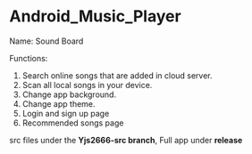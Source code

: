 # Android_Music_Player

Name: Sound Board

Functions:
1. Search online songs that are added in cloud server.
2. Scan all local songs in your device.
3. Change app background.
4. Change app theme.
5. Login and sign up page
6. Recommended songs page

src files under the **Yjs2666-src branch**,
Full app under **release**



